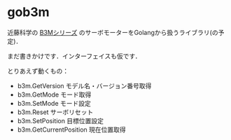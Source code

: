 # gob3m

近藤科学の [B3Mシリーズ](http://kondo-robot.com/product-category/servomotor/b3m) のサーボモーターをGolangから扱うライブラリ(の予定)．

まだ書きかけです．インターフェイスも仮です．

とりあえず動くもの：

- b3m.GetVersion モデル名・バージョン番号取得
- b3m.GetMode モード取得
- b3m.SetMode モード設定
- b3m.Reset サーボリセット
- b3m.SetPosition 目標位置設定
- b3m.GetCurrentPosition 現在位置取得


